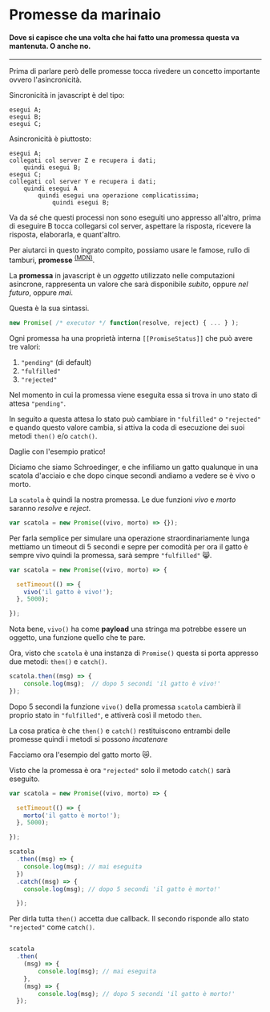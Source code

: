# Promesse da marinaio

#### Dove si capisce che una volta che hai fatto una promessa questa va mantenuta. O anche no.

<hr>

Prima di parlare però delle promesse tocca rivedere un concetto importante ovvero l'asincronicità. 

Sincronicità in javascript è del tipo: 

```
esegui A;
esegui B;
esegui C;

```

Asincronicità è piuttosto: 

```
esegui A;
collegati col server Z e recupera i dati;
	quindi esegui B;
esegui C;
collegati col server Y e recupera i dati;
	quindi esegui A 
		quindi esegui una operazione complicatissima;
			quindi esegui B;

```

Va da sé che questi processi non sono eseguiti uno appresso all'altro, prima di eseguire B tocca collegarsi col server, aspettare la risposta, ricevere la risposta, elaborarla, e quant'altro. 

Per aiutarci in questo ingrato compito, possiamo usare le famose, rullo di tamburi, **promesse** <sup>[(MDN)][Promise]</sup>.

La **promessa** in javascript è un *oggetto* utilizzato nelle computazioni asincrone, rappresenta un valore che sarà disponibile *subito*, oppure *nel futuro*, oppure *mai*.

Questa è la sua sintassi.

```javascript
new Promise( /* executor */ function(resolve, reject) { ... } );

```

Ogni promessa ha una proprietà interna `[[PromiseStatus]]` che può avere tre valori:  

1. `"pending"` (di default)
2. `"fulfilled"`
3. `"rejected"`

Nel momento in cui la promessa viene eseguita essa si trova in uno stato di attesa `"pending"`. 

In seguito a questa attesa lo stato può cambiare in `"fulfilled"` o `"rejected"` e quando questo valore cambia, si attiva la coda di esecuzione dei suoi metodi `then()` e/o `catch()`.

Daglie con l'esempio pratico!

Diciamo che siamo Schroedinger, e che infiliamo un gatto qualunque in una scatola d'acciaio e che dopo cinque secondi andiamo a vedere se è vivo o morto.

La `scatola` è quindi la nostra promessa. Le due funzioni *vivo* e *morto* saranno *resolve* e *reject*. 

```javascript
var scatola = new Promise((vivo, morto) => {});
```

Per farla semplice per simulare una operazione straordinariamente lunga mettiamo un timeout di 5 secondi e sepre per comodità per ora il gatto è sempre vivo quindi la promessa, sarà sempre `"fulfilled"` 😸.

```javascript
var scatola = new Promise((vivo, morto) => {

  setTimeout(() => {
    vivo('il gatto è vivo!');
  }, 5000);

});
```

Nota bene, `vivo()` ha come **payload** una stringa ma potrebbe essere un oggetto, una funzione quello che te pare.

Ora, visto che `scatola` è una instanza di `Promise()` questa si porta appresso due metodi: `then()` e `catch()`. 

```javascript
scatola.then((msg) => {
    console.log(msg);  // dopo 5 secondi 'il gatto è vivo!'
});

```
Dopo 5 secondi la funzione `vivo()` della promessa `scatola` cambierà il proprio stato in `"fulfilled"`, e attiverà così il metodo `then`. 

La cosa pratica è che `then()` e `catch()` restituiscono entrambi delle promesse quindi i metodi si possono *incatenare*

Facciamo ora l'esempio del gatto morto 😿. 

Visto che la promessa è ora `"rejected"` solo il metodo `catch()` sarà eseguito. 

```javascript
var scatola = new Promise((vivo, morto) => {

  setTimeout(() => {
    morto('il gatto è morto!');
  }, 5000);

});

scatola
  .then((msg) => {
    console.log(msg); // mai eseguita
  })
  .catch((msg) => {
    console.log(msg); // dopo 5 secondi 'il gatto è morto!'

  });

```

Per dirla tutta `then()` accetta due callback. Il secondo risponde allo stato `"rejected"` come `catch()`.

```javascript

scatola
  .then(
  	(msg) => {
    	console.log(msg); // mai eseguita
  	},
  	(msg) => {
    	console.log(msg); // dopo 5 secondi 'il gatto è morto!'
  });

```
[Promise]: https://developer.mozilla.org/en-US/docs/Web/JavaScript/Reference/Global_Objects/Promise

